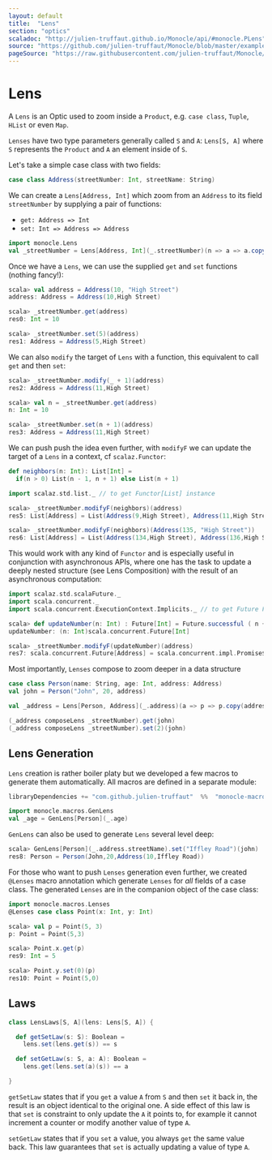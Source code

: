 ```yaml
---
layout: default
title:  "Lens"
section: "optics"
scaladoc: "http://julien-truffaut.github.io/Monocle/api/#monocle.PLens"
source: "https://github.com/julien-truffaut/Monocle/blob/master/example/src/main/scala/monocle/example/LensExample.scala"
pageSource: "https://raw.githubusercontent.com/julien-truffaut/Monocle/master/docs/src/main/tut/lens.md"
---
```

# Lens

A `Lens` is an Optic used to zoom inside a `Product`, e.g. `case class`, `Tuple`, `HList` or even `Map`.

`Lenses` have two type parameters generally called `S` and `A`: `Lens[S, A]` where `S` represents the `Product` and `A` an element inside of `S`.

Let's take a simple case class with two fields:

```scala
case class Address(streetNumber: Int, streetName: String)
```

We can create a `Lens[Address, Int]` which zoom from an `Address` to its field `streetNumber` by supplying a pair of functions:

*   `get: Address => Int`
*   `set: Int => Address => Address`

```scala
import monocle.Lens
val _streetNumber = Lens[Address, Int](_.streetNumber)(n => a => a.copy(streetNumber = n))
```

Once we have a `Lens`, we can use the supplied `get` and `set` functions (nothing fancy!):

```scala
scala> val address = Address(10, "High Street")
address: Address = Address(10,High Street)

scala> _streetNumber.get(address)
res0: Int = 10

scala> _streetNumber.set(5)(address)
res1: Address = Address(5,High Street)
```

We can also `modify` the target of `Lens` with a function, this equivalent to call `get` and then `set`:

```scala
scala> _streetNumber.modify(_ + 1)(address)
res2: Address = Address(11,High Street)

scala> val n = _streetNumber.get(address)
n: Int = 10

scala> _streetNumber.set(n + 1)(address)
res3: Address = Address(11,High Street)
```

We can push push the idea even further, with `modifyF` we can update the target of a `Lens` in a context, cf `scalaz.Functor`:

```scala
def neighbors(n: Int): List[Int] =
  if(n > 0) List(n - 1, n + 1) else List(n + 1)

import scalaz.std.list._ // to get Functor[List] instance
```

```scala
scala> _streetNumber.modifyF(neighbors)(address)
res5: List[Address] = List(Address(9,High Street), Address(11,High Street))

scala> _streetNumber.modifyF(neighbors)(Address(135, "High Street"))
res6: List[Address] = List(Address(134,High Street), Address(136,High Street))
```

This would work with any kind of `Functor` and is especially useful in conjunction with asynchronous APIs, where one has the task to update a deeply nested structure (see Lens Composition) with the result of an asynchronous computation:

```scala
import scalaz.std.scalaFuture._
import scala.concurrent._
import scala.concurrent.ExecutionContext.Implicits._ // to get Future Functor instance
```

```scala
scala> def updateNumber(n: Int) : Future[Int] = Future.successful ( n + 1)
updateNumber: (n: Int)scala.concurrent.Future[Int]

scala> _streetNumber.modifyF(updateNumber)(address)
res7: scala.concurrent.Future[Address] = scala.concurrent.impl.Promise$DefaultPromise@322bbc6d
```

Most importantly, `Lenses` compose to zoom deeper in a data structure

```scala
case class Person(name: String, age: Int, address: Address)
val john = Person("John", 20, address)
```

```scala
val _address = Lens[Person, Address](_.address)(a => p => p.copy(address = a)) 

(_address composeLens _streetNumber).get(john)
(_address composeLens _streetNumber).set(2)(john)
```


## Lens Generation

`Lens` creation is rather boiler platy but we developed a few macros to generate them automatically. All macros
are defined in a separate module:

```scala
libraryDependencies += "com.github.julien-truffaut"  %%  "monocle-macro"  % ${version}
```

```scala
import monocle.macros.GenLens
val _age = GenLens[Person](_.age)
```

`GenLens` can also be used to generate `Lens` several level deep:

```scala
scala> GenLens[Person](_.address.streetName).set("Iffley Road")(john)
res8: Person = Person(John,20,Address(10,Iffley Road))
```

For those who want to push `Lenses` generation even further, we created `@Lenses` macro annotation which generate
`Lenses` for *all* fields of a case class. The generated `Lenses` are in the companion object of the case class:

```scala
import monocle.macros.Lenses
@Lenses case class Point(x: Int, y: Int)
```

```scala
scala> val p = Point(5, 3)
p: Point = Point(5,3)

scala> Point.x.get(p)
res9: Int = 5

scala> Point.y.set(0)(p)
res10: Point = Point(5,0)
```

## Laws

```scala
class LensLaws[S, A](lens: Lens[S, A]) {

  def getSetLaw(s: S): Boolean =
    lens.set(lens.get(s)) == s

  def setGetLaw(s: S, a: A): Boolean =
    lens.get(lens.set(a)(s)) == a

}
```

`getSetLaw` states that if you `get` a value `A` from `S` and then `set` it back in, the result is an object identical to the original one.
A side effect of this law is that `set` is constraint to only update the `A` it points to, for example it cannot
increment a counter or modify another value of type `A`.

`setGetLaw` states that if you `set` a value, you always `get` the same value back. This law guarantees that `set` is
 actually updating a value of type `A`.
